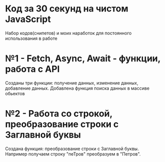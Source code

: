 # Код за 30 секунд на чистом JavaScript
Набор кодов(снипетов) и моих наработок для постоянного использования в работе
# №1 - Fetch, Async, Await - функции, работа с API
Созданы три функции: получение данных, изменение данных, добавление данных.
Добавлена функция поиска данных в массиве обьектов
# №2 - Работа со строкой, преобразование строки с Заглавной буквы
Создана функция: преобразование строки с Заглавной буквы.
Например получаем строку "пеТров" преобразуем в "Петров".

